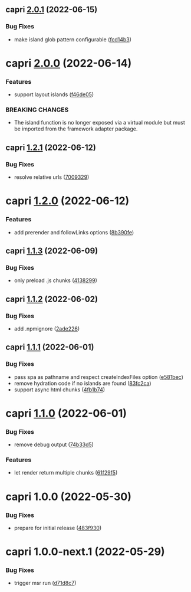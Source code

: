 ## capri [2.0.1](https://github.com/capri-js/capri/compare/capri@2.0.0...capri@2.0.1) (2022-06-15)


### Bug Fixes

* make island glob pattern configurable ([fcd14b3](https://github.com/capri-js/capri/commit/fcd14b3c8569da823726789cd9f2b7ea9156b9d5))

# capri [2.0.0](https://github.com/capri-js/capri/compare/capri@1.2.1...capri@2.0.0) (2022-06-14)


### Features

* support layout islands ([f46de05](https://github.com/capri-js/capri/commit/f46de05217421bac212ea00822f6d47941b99c84))


### BREAKING CHANGES

* The island function is no longer exposed via a virtual module but must be imported from the framework adapter package.

## capri [1.2.1](https://github.com/capri-js/capri/compare/capri@1.2.0...capri@1.2.1) (2022-06-12)


### Bug Fixes

* resolve relative urls ([7009329](https://github.com/capri-js/capri/commit/7009329f764ea110e42d285a103fc46c70875d36))

# capri [1.2.0](https://github.com/capri-js/capri/compare/capri@1.1.3...capri@1.2.0) (2022-06-12)


### Features

* add prerender and followLinks options ([8b390fe](https://github.com/capri-js/capri/commit/8b390fe24c08d57647c1b17af3bc8cc3934adbf3))

## capri [1.1.3](https://github.com/capri-js/capri/compare/capri@1.1.2...capri@1.1.3) (2022-06-09)


### Bug Fixes

* only preload .js chunks ([4138299](https://github.com/capri-js/capri/commit/4138299bf3673bd7bd6e4a7435737d6841c93e6f))

## capri [1.1.2](https://github.com/capri-js/capri/compare/capri@1.1.1...capri@1.1.2) (2022-06-02)


### Bug Fixes

* add .npmignore ([2ade226](https://github.com/capri-js/capri/commit/2ade2261eb4bd3918deea53a010bff5cd7322ca7))

## capri [1.1.1](https://github.com/capri-js/capri/compare/capri@1.1.0...capri@1.1.1) (2022-06-01)


### Bug Fixes

* pass spa as pathname and respect createIndexFiles option ([e581bec](https://github.com/capri-js/capri/commit/e581bec431197bcd60c2849fd4612963a484655d))
* remove hydration code if no islands are found ([83fc2ca](https://github.com/capri-js/capri/commit/83fc2ca55c9518f9245ee7dee02212585527e956))
* support async html chunks ([4fb1b74](https://github.com/capri-js/capri/commit/4fb1b74c17e52463284ad89fedba10e53286eeb4))

# capri [1.1.0](https://github.com/capri-js/capri/compare/capri@1.0.0...capri@1.1.0) (2022-06-01)


### Bug Fixes

* remove debug output ([74b33d5](https://github.com/capri-js/capri/commit/74b33d5309c5baa7156b9cefbe46b8edef0a17f6))


### Features

* let render return multiple chunks ([61f29f5](https://github.com/capri-js/capri/commit/61f29f5c64a0cb31cc624fbe8feaab90cf142491))

# capri 1.0.0 (2022-05-30)


### Bug Fixes

* prepare for initial release ([483f930](https://github.com/capri-js/capri/commit/483f9300986faba9cdd1d47f85b6e7173c11a797))

# capri 1.0.0-next.1 (2022-05-29)


### Bug Fixes

* trigger msr run ([d71d8c7](https://github.com/capri-js/capri/commit/d71d8c75bf960cfab527d4117dd4eb4d35f72996))
